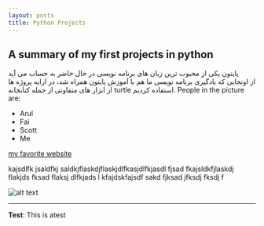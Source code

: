 ```yaml
---
layout: posts
title: Python Projects
---
```


## A summary of my first projects in python

پایتون یکی از محبوب ترین زبان های برنامه نویسی در حال حاضر به حساب می آید  
از اونجایی که یادگیری برنامه نویسی ما هم با آموزش پایتون همراه شد، در ارایه پروژه ها از ابزار های متفاوتی از جمله کتابخانه turtle استفاده کردیم.
People in the picture are:
- Arul
- Fai
- Scott
- Me

[my favorite website](http://www.google.com)

kajsdlfk jsaldfkj saldkjflaskdjflaskjdlfkasjdlfkjasdl fjsad fkajsldkfjlaskdj flakjds fksad flaksj dlfkjads l
kfajdskfajsdf sakd fjksad jfksdj fksdj f



![alt text](../assets/images/grouppic.jpg "Team Picture")

---
**Test**: This is atest
